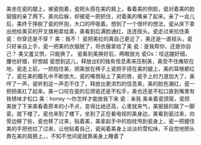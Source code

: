 美坐在瓷的腿上，被瓷抱着，瓷把头搭在美的肩上，看着美的侧脸，瓷对着美的脸狠狠的亲了两下。美向后躲，却被瓷一把抓住，对着美的嘴亲了起来。亲了一会儿后，美终于挣脱了瓷的怀抱，大口的呼吸着。想到了一个很坏的想法，瓷从床下拿出他给美买的开叉旗袍拿给美，美看到后满脸通红，连连摇头。瓷走过来拉住美
瓷：你穿还是不穿？
美：我不！
瓷把美拉的离自己更近了，美还是一直摇头，瓷只好亲自上手，瓷一把美的衣服脱了，将衣服拿给了美
瓷：是我帮你，还是你自己？
美又羞又愤，只能换了。
瓷看到美换好后，两眼放光
瓷Os：哇这腿好细，腰也好细，好想超
瓷想到这儿，释放出E的独有信息素来压制美，美受不住瘫软在地，瓷走上前，一把抱住美，把美放在椅子上瓷把手搭在美的腿上，美的耳根都红了，瓷在美的瞳孔中不断放大，瓷的嘴唇贴上了美的唇，瓷手上的力道加大了，美哼了一声，瓷听到这一声忍不住了，释放出更浓烈的信息素，美的脸色潮红，瓷一把把美扛了起来。美一口咬在瓷的后颈瓷还是不松手，美也还是不松口直到嘴里有铁锈味才松口
美：honey ～你怎样才能放我下来
瓷：亲我
美亲着瓷颈窝，瓷把美放了下来美看着原本的小不点，变得比祂还高，心里就来气，美狠狠的踹了一脚瓷，就下楼了。瓷也来到了楼下，坐到了正在看电视的美身边，美看到瓷过来，向旁边移了些，瓷也移了过来，贴着美，美拿起手中的抱枕甩到瓷身上，瓷一把握住美的手把他拉了过来，让他贴着自己，瓷闻着美身上淡淡的雪松味，不自觉地把头靠在美的肩膀上，，不知不觉间瓷就靠美身上睡着了